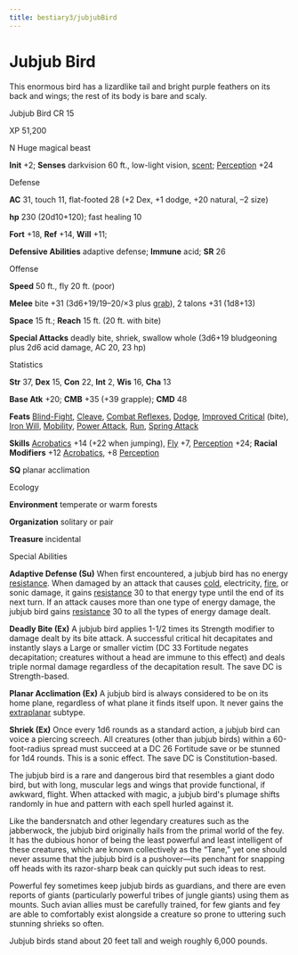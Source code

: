 ```yaml
---
title: bestiary3/jubjubBird
---
```

# Jubjub Bird

This enormous bird has a lizardlike tail and bright purple feathers on its back and wings; the rest of its body is bare and scaly.

Jubjub Bird CR 15

XP 51,200

N Huge magical beast

**Init** +2; **Senses** darkvision 60 ft., low-light vision, [scent](monsters/universalMonsterRules.md#_scent); [Perception](skills/perception.md#_perception) +24

Defense

**AC** 31, touch 11, flat-footed 28 (+2 Dex, +1 dodge, +20 natural, –2 size)

**hp** 230 (20d10+120); fast healing 10

**Fort** +18, **Ref** +14, **Will** +11;

**Defensive Abilities** adaptive defense; **Immune** acid; **SR** 26

Offense

**Speed** 50 ft., fly 20 ft. (poor)

**Melee** bite +31 (3d6+19/19–20/×3 plus [grab](monsters/universalMonsterRules.md#_grab)), 2 talons +31 (1d8+13)

**Space** 15 ft.; **Reach** 15 ft. (20 ft. with bite)

**Special Attacks** deadly bite, shriek, swallow whole (3d6+19 bludgeoning plus 2d6 acid damage, AC 20, 23 hp)

Statistics

**Str** 37, **Dex** 15, **Con** 22, **Int** 2, **Wis** 16, **Cha** 13

**Base Atk** +20; **CMB** +35 (+39 grapple); **CMD** 48

**Feats** [Blind-Fight](feats.md#_blind-fight), [Cleave](feats.md#_cleave), [Combat Reflexes](feats.md#_combat-reflexes), [Dodge](feats.md#_dodge), [Improved Critical](feats.md#_improved-critical) (bite), [Iron Will](feats.md#_iron-will), [Mobility](feats.md#_mobility), [Power Attack](feats.md#_power-attack), [Run](feats.md#_run), [Spring Attack](feats.md#_spring-attack)

**Skills** [Acrobatics](skills/acrobatics.md#_acrobatics) +14 (+22 when jumping), [Fly](skills/fly.md#_fly) +7, [Perception](skills/perception.md#_perception) +24; **Racial Modifiers** +12 [Acrobatics](skills/acrobatics.md#_acrobatics), +8 [Perception](skills/perception.md#_perception)

**SQ** planar acclimation

Ecology

**Environment** temperate or warm forests

**Organization** solitary or pair

**Treasure** incidental

Special Abilities

**Adaptive Defense (Su)** When first encountered, a jubjub bird has no energy [resistance](monsters/universalMonsterRules.md#_resistance). When damaged by an attack that causes [cold](monsters/creatureTypes.md#_cold-subtype), electricity, [fire](monsters/creatureTypes.md#_fire-subtype), or sonic damage, it gains [resistance](monsters/universalMonsterRules.md#_resistance) 30 to that energy type until the end of its next turn. If an attack causes more than one type of energy damage, the jubjub bird gains [resistance](monsters/universalMonsterRules.md#_resistance) 30 to all the types of energy damage dealt.

**Deadly Bite (Ex)** A jubjub bird applies 1-1/2 times its Strength modifier to damage dealt by its bite attack. A successful critical hit decapitates and instantly slays a Large or smaller victim (DC 33 Fortitude negates decapitation; creatures without a head are immune to this effect) and deals triple normal damage regardless of the decapitation result. The save DC is Strength-based.

**Planar Acclimation (Ex)** A jubjub bird is always considered to be on its home plane, regardless of what plane it finds itself upon. It never gains the [extraplanar](monsters/creatureTypes.md#_extraplanar-subtype) subtype.

**Shriek (Ex)** Once every 1d6 rounds as a standard action, a jubjub bird can voice a piercing screech. All creatures (other than jubjub birds) within a 60-foot-radius spread must succeed at a DC 26 Fortitude save or be stunned for 1d4 rounds. This is a sonic effect. The save DC is Constitution-based.

The jubjub bird is a rare and dangerous bird that resembles a giant dodo bird, but with long, muscular legs and wings that provide functional, if awkward, flight. When attacked with magic, a jubjub bird's plumage shifts randomly in hue and pattern with each spell hurled against it.

Like the bandersnatch and other legendary creatures such as the jabberwock, the jubjub bird originally hails from the primal world of the fey. It has the dubious honor of being the least powerful and least intelligent of these creatures, which are known collectively as the “Tane,” yet one should never assume that the jubjub bird is a pushover—its penchant for snapping off heads with its razor-sharp beak can quickly put such ideas to rest.

Powerful fey sometimes keep jubjub birds as guardians, and there are even reports of giants (particularly powerful tribes of jungle giants) using them as mounts. Such avian allies must be carefully trained, for few giants and fey are able to comfortably exist alongside a creature so prone to uttering such stunning shrieks so often.

Jubjub birds stand about 20 feet tall and weigh roughly 6,000 pounds.


